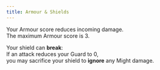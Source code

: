 ```yaml
---
title: Armour & Shields
---
```


Your Armour score reduces incoming damage.  
The maximum Armour score is 3.

Your shield can **break**:  
If an attack reduces your Guard to 0,  
you may sacrifice your shield to **ignore** any Might damage.
